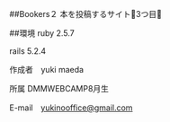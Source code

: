 ##Bookers２ 本を投稿するサイト📕3つ目🧩

##環境 ruby 2.5.7

rails 5.2.4

作成者　yuki maeda

所属 DMMWEBCAMP8月生

E-mail　yukinooffice@gmail.com

